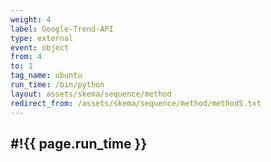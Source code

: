 ```yaml
---
weight: 4
label: Google-Trend-API
type: external
event: object
from: 4
to: 1
tag_name: ubuntu
run_time: /bin/python
layout: assets/skema/sequence/method
redirect_from: /assets/skema/sequence/method/method5.txt
---
```

#!{{ page.run_time }}
---
